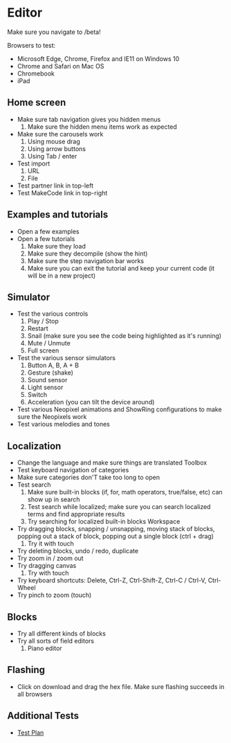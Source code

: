 # Editor

Make sure you navigate to /beta!

Browsers to test:
* Microsoft Edge, Chrome, Firefox and IE11 on Windows 10
* Chrome and Safari on Mac OS
* Chromebook
* iPad

## Home screen

* Make sure tab navigation gives you hidden menus
    1. Make sure the hidden menu items work as expected
* Make sure the carousels work
    1. Using mouse drag
    2. Using arrow buttons
    3. Using Tab / enter
* Test import
    1. URL
    2. File
* Test partner link in top-left
* Test MakeCode link in top-right

## Examples and tutorials

* Open a few examples
* Open a few tutorials
    1. Make sure they load
    2. Make sure they decompile (show the hint)
    3. Make sure the step navigation bar works
    4. Make sure you can exit the tutorial and keep your current code (it will be in a new project)

## Simulator

* Test the various controls
    1. Play / Stop
    2. Restart
    3. Snail (make sure you see the code being highlighted as it's running)
    4. Mute / Unmute
    5. Full screen
* Test the various sensor simulators
    1. Button A, B, A + B
    2. Gesture (shake)
    3. Sound sensor
    4. Light sensor
    5. Switch
    6. Acceleration (you can tilt the device around)
* Test various Neopixel animations and ShowRing configurations to make sure the Neopixels work
* Test various melodies and tones

## Localization

* Change the language and make sure things are translated
Toolbox
* Test keyboard navigation of categories
* Make sure categories don'T take too long to open
* Test search
    1. Make sure built-in blocks (if, for, math operators, true/false, etc) can show up in search
    2. Test search while localized; make sure you can search localized terms and find appropriate results
    3. Try searching for localized built-in blocks
Workspace
* Try dragging blocks, snapping / unsnapping, moving stack of blocks, popping out a stack of block, popping out a single block (ctrl + drag)
    1. Try it with touch
* Try deleting blocks, undo / redo, duplicate
* Try zoom in / zoom out
* Try dragging canvas
    1. Try with touch
* Try keyboard shortcuts: Delete, Ctrl-Z, Ctrl-Shift-Z, Ctrl-C / Ctrl-V, Ctrl-Wheel
* Try pinch to zoom (touch)

## Blocks

* Try all different kinds of blocks
* Try all sorts of field editors
    1. Piano editor

## Flashing

* Click on download and drag the hex file. Make sure flashing succeeds in all browsers

## Additional Tests

* [Test Plan](/testplan)